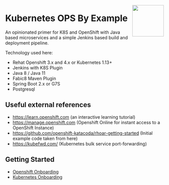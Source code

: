 [<img src="http://www.rebaze.com/assets/Rebaze_icon_colors_tbg.png" align="right" width="100">](http://rebaze.com)

# Kubernetes OPS By Example

An opinionated primer for K8S and OpenShift with Java based microservices and a simple Jenkins based build and deployment pipeline.

Technology used here:

* Rehat Openshift 3.x and 4.x or Kubernetes 1.13+
* Jenkins with K8S Plugin
* Java 8 / Java 11
* Fabic8 Maven Plugin
* Spring Boot 2.x or G7S
* Postgresql

## Useful external references

* https://learn.openshift.com (an interactive learning tutorial)
* https://manage.openshift.com (Openshift Online for instant access to a OpenShift Instance)
* https://github.com/openshift-katacoda/rhoar-getting-started (Initial example code taken from here)
* https://kubefwd.com/ (Kubernetes bulk service port-forwarding)

## Getting Started

* [Openshift Onboarding](onboarding-openshift.md)
* [Kubernetes Onboarding](onboarding-kubernetes.md)

                          

